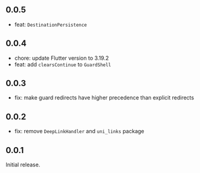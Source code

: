## 0.0.5

- feat: `DestinationPersistence`

## 0.0.4

- chore: update Flutter version to 3.19.2
- feat: add `clearsContinue` to `GuardShell`

## 0.0.3

- fix: make guard redirects have higher precedence than explicit redirects

## 0.0.2

- fix: remove `DeepLinkHandler` and `uni_links` package

## 0.0.1

Initial release.
